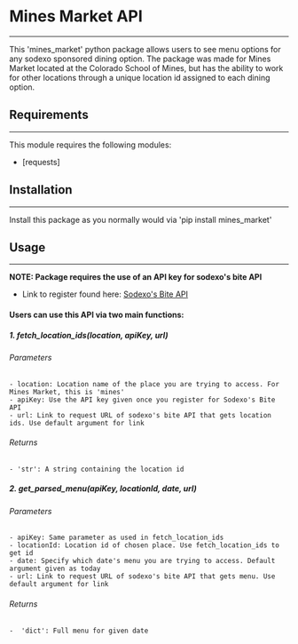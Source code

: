 # Mines Market API
---------------------------------------------------------------------------
This 'mines_market' python package allows users to see menu options for any sodexo sponsored dining option. The package was made for Mines Market located at the Colorado School of Mines, but has the ability to work for other locations through a unique location id assigned to each dining option.

## Requirements
---------------------------------------------------------------------------

This module requires the following modules:
- [requests]

## Installation
---------------------------------------------------------------------------
Install this package as you normally would via 'pip install mines_market'

## Usage
---------------------------------------------------------------------------
**NOTE: Package requires the use of an API key for sodexo's bite API**
- Link to register found here: [Sodexo's Bite API](https://bite-external-api.portal.azure-api.net/)

#### Users can use this API via two main functions:
##### 1. fetch_location_ids(location, apiKey, url)
###### Parameters
    - location: Location name of the place you are trying to access. For Mines Market, this is 'mines'
    - apiKey: Use the API key given once you register for Sodexo's Bite API
    - url: Link to request URL of sodexo's bite API that gets location ids. Use default argument for link

###### Returns
    - 'str': A string containing the location id
##### 2. get_parsed_menu(apiKey, locationId, date, url)
###### Parameters
    - apiKey: Same parameter as used in fetch_location_ids
    - locationId: Location id of chosen place. Use fetch_location_ids to get id
    - date: Specify which date's menu you are trying to access. Default argument given as today
    - url: Link to request URL of sodexo's bite API that gets menu. Use default argument for link
###### Returns
    -  'dict': Full menu for given date
